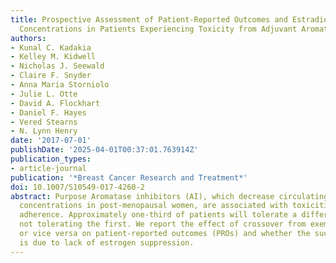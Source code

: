 ```yaml
---
title: Prospective Assessment of Patient-Reported Outcomes and Estradiol and Drug
  Concentrations in Patients Experiencing Toxicity from Adjuvant Aromatase Inhibitors
authors:
- Kunal C. Kadakia
- Kelley M. Kidwell
- Nicholas J. Seewald
- Claire F. Snyder
- Anna Maria Storniolo
- Julie L. Otte
- David A. Flockhart
- Daniel F. Hayes
- Vered Stearns
- N. Lynn Henry
date: '2017-07-01'
publishDate: '2025-04-01T00:37:01.763914Z'
publication_types:
- article-journal
publication: '*Breast Cancer Research and Treatment*'
doi: 10.1007/S10549-017-4260-2
abstract: Purpose Aromatase inhibitors (AI), which decrease circulating estradiol
  concentrations in post-menopausal women, are associated with toxicities that limit
  adherence. Approximately one-third of patients will tolerate a different AI after
  not tolerating the first. We report the effect of crossover from exemestane to letrozole
  or vice versa on patient-reported outcomes (PROs) and whether the success of crossover
  is due to lack of estrogen suppression.
---
```

